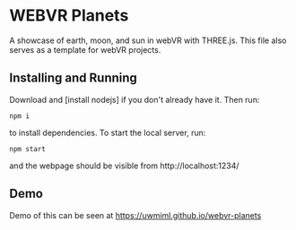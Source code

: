# WEBVR Planets
A showcase of earth, moon, and sun in webVR with THREE.js. This file also serves as a template for webVR projects.

## Installing and Running
Download and [install nodejs] if you don't already have it. Then run:
```
npm i
```
to install dependencies. To start the local server, run:
```
npm start
```
and the webpage should be visible from http://localhost:1234/

## Demo
Demo of this can be seen at https://uwmiml.github.io/webvr-planets

[1]: https://nodejs.org/en/download
